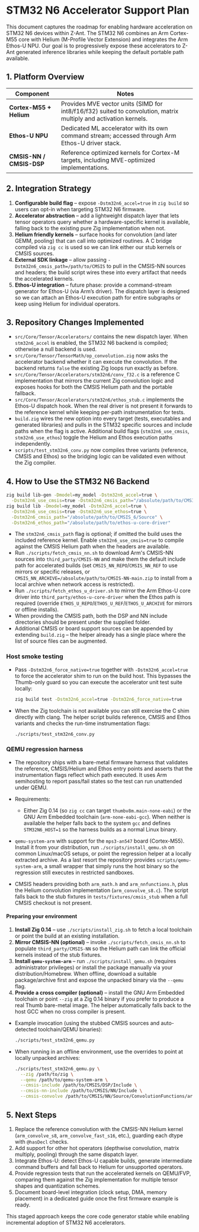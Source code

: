 # STM32 N6 Accelerator Support Plan

This document captures the roadmap for enabling hardware acceleration on STM32 N6 devices within Z-Ant. The STM32 N6 combines an Arm Cortex-M55 core with Helium (M-Profile Vector Extension) and integrates the Arm Ethos-U NPU. Our goal is to progressively expose these accelerators to Z-Ant generated inference libraries while keeping the default portable path available.

## 1. Platform Overview

| Component | Notes |
|-----------|-------|
| **Cortex-M55 + Helium** | Provides MVE vector units (SIMD for int8/f16/f32) suited to convolution, matrix multiply and activation kernels. |
| **Ethos-U NPU** | Dedicated ML accelerator with its own command stream; accessed through Arm Ethos-U driver stack. |
| **CMSIS-NN / CMSIS-DSP** | Reference optimized kernels for Cortex-M targets, including MVE-optimized implementations. |

## 2. Integration Strategy

1. **Configurable build flag** – expose `-Dstm32n6_accel=true` in `zig build` so users can opt-in when targeting STM32 N6 firmware.
2. **Accelerator abstraction** – add a lightweight dispatch layer that lets tensor operators query whether a hardware-specific kernel is available, falling back to the existing pure Zig implementation when not.
3. **Helium friendly kernels** – surface hooks for convolution (and later GEMM, pooling) that can call into optimized routines. A C bridge compiled via `zig cc` is used so we can link either our stub kernels or CMSIS sources.
4. **External SDK linkage** – allow passing `-Dstm32n6_cmsis_path=/path/to/CMSIS` to pull in the CMSIS-NN sources and headers; the build script wires these into every artifact that needs the accelerated kernels.
5. **Ethos-U integration** – future phase: provide a command-stream generator for Ethos-U (via Arm’s driver). The dispatch layer is designed so we can attach an Ethos-U execution path for entire subgraphs or keep using Helium for individual operators.

## 3. Repository Changes Implemented

* `src/Core/Tensor/Accelerators/` contains the new dispatch layer. When `stm32n6_accel` is enabled, the STM32 N6 backend is compiled; otherwise a null backend is used.
* `src/Core/Tensor/TensorMath/op_convolution.zig` now asks the accelerator backend whether it can execute the convolution. If the backend returns `false` the existing Zig loops run exactly as before.
* `src/Core/Tensor/Accelerators/stm32n6/conv_f32.c` is a reference C implementation that mirrors the current Zig convolution logic and exposes hooks for both the CMSIS Helium path and the portable fallback.
* `src/Core/Tensor/Accelerators/stm32n6/ethos_stub.c` implements the Ethos-U dispatch hook. When the real driver is not present it forwards to the reference kernel while keeping per-path instrumentation for tests.
* `build.zig` wires the new option into every target (tests, executables and generated libraries) and pulls in the STM32 specific sources and include paths when the flag is active. Additional build flags (`stm32n6_use_cmsis`, `stm32n6_use_ethos`) toggle the Helium and Ethos execution paths independently.
* `scripts/test_stm32n6_conv.py` now compiles three variants (reference, CMSIS and Ethos) so the bridging logic can be validated even without the Zig compiler.

## 4. How to Use the STM32 N6 Backend

```bash
zig build lib-gen -Dmodel=my_model -Dstm32n6_accel=true \
  -Dstm32n6_use_cmsis=true -Dstm32n6_cmsis_path="/absolute/path/to/CMSIS_6/Source"
zig build lib -Dmodel=my_model -Dstm32n6_accel=true \
  -Dstm32n6_use_cmsis=true -Dstm32n6_use_ethos=true \
  -Dstm32n6_cmsis_path="/absolute/path/to/CMSIS_6/Source" \
  -Dstm32n6_ethos_path="/absolute/path/to/ethos-u-core-driver"
```

* The `stm32n6_cmsis_path` flag is optional; if omitted the build uses the included reference kernel. Enable `stm32n6_use_cmsis=true` to compile against the CMSIS Helium path when the headers are available.
* Run `./scripts/fetch_cmsis_nn.sh` to download Arm's CMSIS-NN sources into `third_party/CMSIS-NN` and make them the default
  include path for accelerated builds (set `CMSIS_NN_REPO`/`CMSIS_NN_REF` to use mirrors or specific releases, or
  `CMSIS_NN_ARCHIVE=/absolute/path/to/CMSIS-NN-main.zip` to install from a local archive when network access is restricted).
* Run `./scripts/fetch_ethos_u_driver.sh` to mirror the Arm Ethos-U core driver into `third_party/ethos-u-core-driver` when the Ethos path is required (override `ETHOS_U_REPO`/`ETHOS_U_REF`/`ETHOS_U_ARCHIVE` for mirrors or offline installs).
* When providing the CMSIS path, both the DSP and NN include directories should be present under the supplied folder.
* Additional CMSIS or board support sources can be appended by extending `build.zig` – the helper already has a single place where the list of source files can be augmented.

### Host smoke testing

* Pass `-Dstm32n6_force_native=true` together with `-Dstm32n6_accel=true` to force the accelerator shim to run on the build
  host. This bypasses the Thumb-only guard so you can execute the accelerator unit test suite locally:

  ```bash
  zig build test -Dstm32n6_accel=true -Dstm32n6_force_native=true
  ```

* When the Zig toolchain is not available you can still exercise the C shim directly with clang. The helper script builds
  reference, CMSIS and Ethos variants and checks the run-time instrumentation flags:

  ```bash
  ./scripts/test_stm32n6_conv.py
  ```

### QEMU regression harness

* The repository ships with a bare-metal firmware harness that validates the reference, CMSIS/Helium and Ethos entry points and
  asserts that the instrumentation flags reflect which path executed. It uses Arm semihosting to report pass/fail states so the
  test can run unattended under QEMU.

* Requirements:

  * Either Zig 0.14 (so `zig cc` can target `thumbv8m.main-none-eabi`) or the GNU Arm Embedded toolchain (`arm-none-eabi-gcc`).
    When neither is available the helper falls back to the system `gcc` and defines `STM32N6_HOST=1` so the harness builds as a
    normal Linux binary.
* `qemu-system-arm` with support for the `mps3-an547` board (Cortex-M55). Install it from your distribution, run
  `./scripts/install_qemu.sh` on common Linux/macOS setups, or point the regression helper at a locally extracted archive.
  As a last resort the repository provides `scripts/qemu-system-arm`, a small wrapper that simply runs the host binary so
  the regression still executes in restricted sandboxes.
* CMSIS headers providing both `arm_math.h` and `arm_nnfunctions.h`, plus the Helium convolution implementation
  (`arm_convolve_s8.c`). The script falls back to the stub fixtures in `tests/fixtures/cmsis_stub` when a full CMSIS
  checkout is not present.

#### Preparing your environment

1. **Install Zig 0.14** – use `./scripts/install_zig.sh` to fetch a local toolchain or point the build at an existing
   installation.
2. **Mirror CMSIS-NN (optional)** – invoke `./scripts/fetch_cmsis_nn.sh` to populate `third_party/CMSIS-NN` so the Helium
   path can link the official kernels instead of the stub fixtures.
3. **Install `qemu-system-arm`** – run `./scripts/install_qemu.sh` (requires administrator privileges) or install the
   package manually via your distribution/Homebrew. When offline, download a suitable package/archive first and expose the
   unpacked binary via the `--qemu` flag.
4. **Provide a cross compiler (optional)** – install the GNU Arm Embedded toolchain or point `--zig` at a Zig 0.14 binary
   if you prefer to produce a real Thumb bare-metal image. The helper automatically falls back to the host GCC when no
   cross compiler is present.

* Example invocation (using the stubbed CMSIS sources and auto-detected toolchain/QEMU binaries):

  ```bash
  ./scripts/test_stm32n6_qemu.py
  ```

* When running in an offline environment, use the overrides to point at locally unpacked archives:

  ```bash
  ./scripts/test_stm32n6_qemu.py \
    --zig /path/to/zig \
    --qemu /path/to/qemu-system-arm \
    --cmsis-include /path/to/CMSIS/DSP/Include \
    --cmsis-nn-include /path/to/CMSIS/NN/Include \
    --cmsis-convolve /path/to/CMSIS/NN/Source/ConvolutionFunctions/arm_convolve_s8.c
  ```

## 5. Next Steps

1. Replace the reference convolution with the CMSIS-NN Helium kernel (`arm_convolve_s8`, `arm_convolve_fast_s16`, etc.), guarding each dtype with `@hasDecl` checks.
2. Add support for other hot operators (depthwise convolution, matrix multiply, pooling) through the same dispatch layer.
3. Integrate Ethos-U: detect Ethos-U capable builds, generate intermediate command buffers and fall back to Helium for unsupported operators.
4. Provide regression tests that run the accelerated kernels on QEMU/FVP, comparing them against the Zig implementation for multiple tensor shapes and quantization schemes.
5. Document board-level integration (clock setup, DMA, memory placement) in a dedicated guide once the first firmware example is ready.

This staged approach keeps the core code generator stable while enabling incremental adoption of STM32 N6 accelerators.
